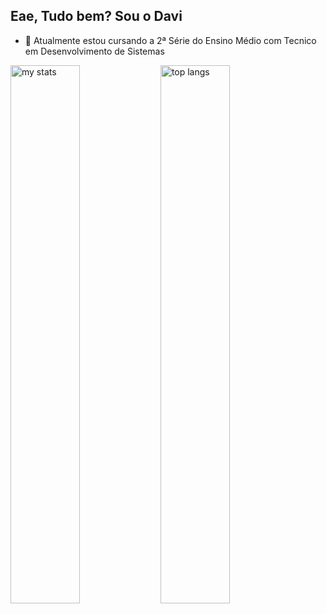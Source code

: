 ## Eae, Tudo bem? Sou o Davi

- 🌱 Atualmente estou cursando a 2ª Série do Ensino Médio com Tecnico em Desenvolvimento de Sistemas

<img alt="my stats" align="left" width="47%" src="https://github-readme-stats.vercel.app/api?username=DinizDDD&layout=compact&show_icons=true&theme=dracula"/>

<img alt="top langs" align="left" width="47%" src="https://github-readme-stats.vercel.app/api/top-langs/?username=DinizDDD&&layout=compact&show_icons=true&theme=dracula"/>

